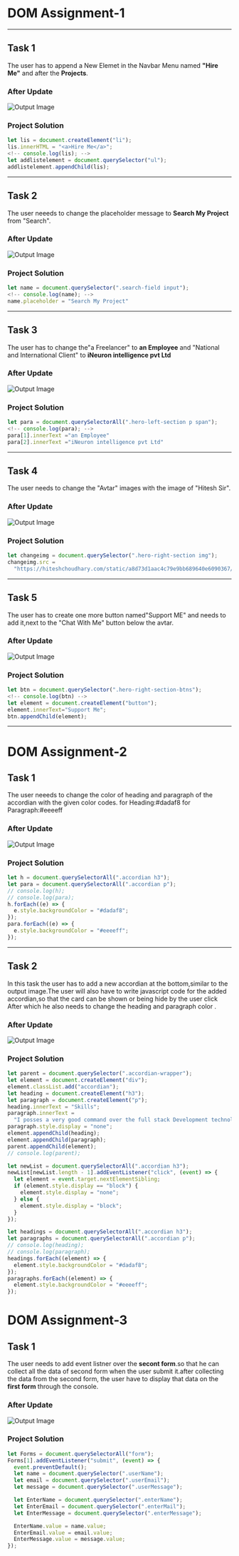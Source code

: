 # **DOM Assignment-1**

---

## **Task 1**

The user has to append a New Elemet in the Navbar Menu named **"Hire Me"** and after the **Projects**.

### **After Update**

![Output Image](./firstAssignmentImage/task1Output.png)

### **Project Solution**

```js
let lis = document.createElement("li");
lis.innerHTML = "<a>Hire Me</a>";
<!-- console.log(lis); -->
let addlistelement = document.querySelector("ul");
addlistelement.appendChild(lis);
```

---

## **Task 2**

The user neeeds to change the placeholder message to **Search My Project** from "Search".

### **After Update**

![Output Image](./firstAssignmentImage/task2Output.png)

### **Project Solution**

```js
let name = document.querySelector(".search-field input");
<!-- console.log(name); -->
name.placeholder = "Search My Project"
```

---

## **Task 3**

The user has to change the"a Freelancer" to **an Employee** and "National and International Client" to **iNeuron intelligence pvt Ltd**

### **After Update**

![Output Image](./firstAssignmentImage/task3Output.png)

### **Project Solution**

```js
let para = document.querySelectorAll(".hero-left-section p span");
<!-- console.log(para); -->
para[1].innerText ="an Employee"
para[2].innerText ="iNeuron intelligence pvt Ltd"
```

---

## **Task 4**

The user needs to change the "Avtar" images with the image of "Hitesh Sir".

### **After Update**

![Output Image](./firstAssignmentImage/task4Output.png)

### **Project Solution**

```js
let changeimg = document.querySelector(".hero-right-section img");
changeimg.src =
  "https://hiteshchoudhary.com/static/a8d73d1aac4c79e9bb689640e6090367/2eaab/person-image.jpg";
```

---

## **Task 5**

The user has to create one more button named"Support ME" and needs to add it,next to the "Chat With Me" button below the avtar.

### **After Update**

![Output Image](./firstAssignmentImage/task5Output.png)

### **Project Solution**

```js
let btn = document.querySelector(".hero-right-section-btns");
<!-- console.log(btn) -->
let element = document.createElement("button");
element.innerText="Support Me";
btn.appendChild(element);
```

---

# **DOM Assignment-2**

## **Task 1**

The user neeeds to change the color of heading and paragraph of the accordian with the given color codes.
for Heading:#dadaf8
for Paragraph:#eeeeff

### **After Update**

![Output Image](./secondAssignmentImage/task1Output.png)

### **Project Solution**

```js
let h = document.querySelectorAll(".accordian h3");
let para = document.querySelectorAll(".accordian p");
// console.log(h);
// console.log(para);
h.forEach((e) => {
  e.style.backgroundColor = "#dadaf8";
});
para.forEach((e) => {
  e.style.backgroundColor = "#eeeeff";
});
```

---

## **Task 2**

In this task the user has to add a new accordian at the bottom,similar to the output image.The user will also have to write javascript code for the added accordian,so that the card can be shown or being hide by the user click After which he also needs to change the heading and paragraph color .

### **After Update**

![Output Image](./secondAssignmentImage/task2Output.png)

### **Project Solution**

```js
let parent = document.querySelector(".accordian-wrapper");
let element = document.createElement("div");
element.classList.add("accordian");
let heading = document.createElement("h3");
let paragraph = document.createElement("p");
heading.innerText = "Skills";
paragraph.innerText =
  "I posses a very good command over the full stack Development technologies like MERN which can be seen in my work over the Github.";
paragraph.style.display = "none";
element.appendChild(heading);
element.appendChild(paragraph);
parent.appendChild(element);
// console.log(parent);

let newList = document.querySelectorAll(".accordian h3");
newList[newList.length - 1].addEventListener("click", (event) => {
  let element = event.target.nextElementSibling;
  if (element.style.display == "block") {
    element.style.display = "none";
  } else {
    element.style.display = "block";
  }
});

let headings = document.querySelectorAll(".accordian h3");
let paragraphs = document.querySelectorAll(".accordian p");
// console.log(heading);
// console.log(paragraph);
headings.forEach((element) => {
  element.style.backgroundColor = "#dadaf8";
});
paragraphs.forEach((element) => {
  element.style.backgroundColor = "#eeeeff";
});
```
# **DOM Assignment-3**

## **Task 1**

The user needs to add event listner over the **secont form**.so that he can collect all the data of second form when the user submit it.after collecting the data from the second form, the user have to display that data on the **first form** through the console.

### **After Update**

![Output Image](./thirdAssignmentImage/task1Output.png)

### **Project Solution**

```js
let Forms = document.querySelectorAll("form");
Forms[1].addEventListener("submit", (event) => {
  event.preventDefault();
  let name = document.querySelector(".userName");
  let email = document.querySelector(".userEmail");
  let message = document.querySelector(".userMessage");

  let EnterName = document.querySelector(".enterName");
  let EnterEmail = document.querySelector(".enterMail");
  let EnterMessage = document.querySelector(".enterMessage");

  EnterName.value = name.value;
  EnterEmail.value = email.value;
  EnterMessage.value = message.value;
});
```
